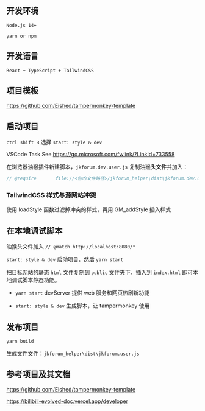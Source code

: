 ## 开发环境

`Node.js 14+`

`yarn or npm`

## 开发语言

`React + TypeScript + TailwindCSS`

## 项目模板

https://github.com/Eished/tampermonkey-template

## 启动项目

`ctrl shift B` 选择 `start: style & dev`

VSCode Task See https://go.microsoft.com/fwlink/?LinkId=733558

在浏览器油猴插件新建脚本，`jkforum.dev.user.js` 复制油猴**头文件**并加入：

```javascript
// @require       file://<你的文件路径>/jkforum_helper\dist\jkforum.dev.user.js
```

### TailwindCSS 样式与源网站冲突

使用 loadStyle 函数过滤掉冲突的样式，再用 GM_addStyle 插入样式

## 在本地调试脚本

油猴头文件加入 `// @match http://localhost:8080/*`

`start: style & dev` 启动项目，然后 `yarn start`

把目标网站的静态 `html` 文件复制到 `public` 文件夹下，插入到 `index.html` 即可本地调试脚本静态功能。

- `yarn start` devServer 提供 web 服务和网页热刷新功能

- `start: style & dev` 生成脚本，让 tampermonkey 使用

## 发布项目

`yarn build`

生成文件文件：`jkforum_helper\dist\jkforum.user.js`

## 参考项目及其文档

https://github.com/Eished/tampermonkey-template

https://bilibili-evolved-doc.vercel.app/developer

